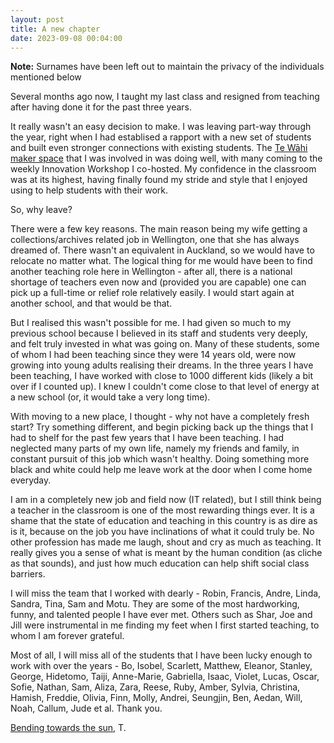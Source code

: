 ```yaml
---
layout: post
title: A new chapter
date: 2023-09-08 00:04:00
---
```


**Note:** Surnames have been left out to maintain the privacy of the individuals mentioned below

Several months ago now, I taught my last class and resigned from teaching after having done it for the past three years.

It really wasn't an easy decision to make. I was leaving part-way through the year, right when I had establised a rapport with a new set of students and built even stronger connections with existing students. The [Te Wāhi maker space](https://tewahi.com) that I was involved in was doing well, with many coming to the weekly Innovation Workshop I co-hosted. My confidence in the classroom was at its highest, having finally found my stride and style that I enjoyed using to help students with their work.

So, why leave?

There were a few key reasons. The main reason being my wife getting a collections/archives related job in Wellington, one that she has always dreamed of. There wasn't an equivalent in Auckland, so we would have to relocate no matter what. The logical thing for me would have been to find another teaching role here in Wellington - after all, there is a national shortage of teachers even now and (provided you are capable) one can pick up a full-time or relief role relatively easily. I would start again at another school, and that would be that.

But I realised this wasn't possible for me. I had given so much to my previous school because I believed in its staff and students very deeply, and felt truly invested in what was going on. Many of these students, some of whom I had been teaching since they were 14 years old, were now growing into young adults realising their dreams. In the three years I have been teaching, I have worked with close to 1000 different kids (likely a bit over if I counted up). I knew I couldn't come close to that level of energy at a new school (or, it would take a very long time). 

With moving to a new place, I thought - why not have a completely fresh start? Try something different, and begin picking back up the things that I had to shelf for the past few years that I have been teaching. I had neglected many parts of my own life, namely my friends and family, in constant pursuit of this job which wasn't healthy. Doing something more black and white could help me leave work at the door when I come home everyday.  

I am in a completely new job and field now (IT related), but I still think being a teacher in the classroom is one of the most rewarding things ever. It is a shame that the state of education and teaching in this country is as dire as is it, because on the job you have inclinations of what it could truly be. No other profession has made me laugh, shout and cry as much as teaching. It really gives you a sense of what is meant by the human condition (as cliche as that sounds), and just how much education can help shift social class barriers.

I will miss the team that I worked with dearly - Robin, Francis, Andre, Linda, Sandra, Tina, Sam and Motu. They are some of the most hardworking, funny, and talented people I have ever met. Others such as Shar, Joe and Jill were instrumental in me finding my feet when I first started teaching, to whom I am forever grateful. 

Most of all, I will miss all of the students that I have been lucky enough to work with over the years - Bo, Isobel, Scarlett, Matthew, Eleanor, Stanley, George, Hidetomo, Taiji, Anne-Marie, Gabriella, Isaac, Violet, Lucas, Oscar, Sofie, Nathan, Sam, Aliza, Zara, Reese, Ruby, Amber, Sylvia, Christina, Hamish, Freddie, Olivia, Finn, Molly, Andrei, Seungjin, Ben, Aedan, Will, Noah, Callum, Jude et al. Thank you.

[Bending towards the sun](https://www.are.na/block/23104563),
T. 